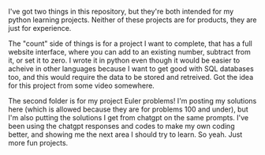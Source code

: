 I've got two things in this repository, but they're both intended for my python learning projects. 
Neither of these projects are for products, they are just for experience. 

The "count" side of things is for a project I want to complete, that has a full website interface, 
where you can add to an existing number, subtract from it, or set it to zero. I wrote it in python
even though it would be easier to acheive in other languages because I want to get good with SQL 
databases too, and this would require the data to be stored and retreived. Got the idea for this 
project from some video somewhere. 

The second folder is for my project Euler problems! I'm posting my solutions here (which is allowed
because they are for problems 100 and under), but I'm also putting the solutions I get from chatgpt
on the same prompts. I've been using the chatgpt responses and codes to make my own coding better, 
and showing me the next area I should try to learn. So yeah. Just more fun projects. 

